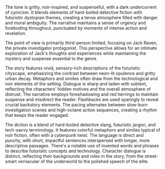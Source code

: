 
<tone>The tone is gritty, noir-inspired, and suspenseful, with a dark undercurrent of cynicism. It blends elements of hard-boiled detective fiction with futuristic dystopian themes, creating a tense atmosphere filled with danger and moral ambiguity. The narrative maintains a sense of urgency and foreboding throughout, punctuated by moments of intense action and revelation.</tone>

<pov>The point of view is primarily third-person limited, focusing on Jack Raven, the private investigator protagonist. This perspective allows for an intimate exploration of Jack's thoughts and experiences while maintaining the mystery and suspense essential to the genre.</pov>

<litdev>The story features vivid, sensory-rich descriptions of the futuristic cityscape, emphasizing the contrast between neon-lit opulence and gritty urban decay. Metaphors and similes often draw from the technological and noir elements of the setting. Dialogue is sharp and laden with subtext, reflecting the characters' hidden motives and the overall atmosphere of distrust. The narrative employs foreshadowing and red herrings to maintain suspense and misdirect the reader. Flashbacks are used sparingly to reveal crucial backstory elements. The pacing alternates between slow-burn investigation scenes and high-octane action sequences, creating a rhythm that keeps the reader engaged.</litdev>

<lexchoice>The diction is a blend of hard-boiled detective slang, futuristic jargon, and tech-savvy terminology. It features colorful metaphors and similes typical of noir fiction, often with a cyberpunk twist. The language is direct and punchy, with short, impactful sentences interspersed with longer, more descriptive passages. There's a notable use of invented words and phrases to describe futuristic concepts and technology. Character dialogue is distinct, reflecting their backgrounds and roles in the story, from the street-smart vernacular of the underworld to the polished speech of the elite.</lexchoice>
